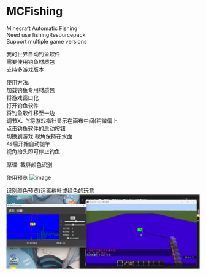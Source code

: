 # MCFishing  
Minecraft Automatic Fishing  
Need use fishingResourcepack  
Support multiple game versions  
  
我的世界自动钓鱼软件  
需要使用钓鱼材质包  
支持多游戏版本  


使用方法:  
加载钓鱼专用材质包  
将游戏窗口化  
打开钓鱼软件  
将钓鱼软件移至一边  
调节X、Y将游戏指针显示在画布中间(稍微偏上  
点击钓鱼软件的启动按钮  
切换到游戏 视角保持在水面  
4s后开始自动抛竿  
视角抬头即可停止钓鱼  

原理:
截屏颜色识别

使用预览
![image](https://github.com/zedo-cn/MCFishing/blob/main/images/Preview.gif)

识别颜色预览(远离树叶或绿色的玩意
![image](https://github.com/zedo-cn/MCFishing/blob/main/images/Preview.png)
